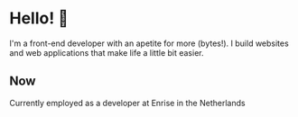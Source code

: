 # Hello! 👋

I'm a front-end developer with an apetite for more (bytes!). I build websites and web applications that make life a little bit easier.

## Now

Currently employed as a developer at Enrise in the Netherlands
